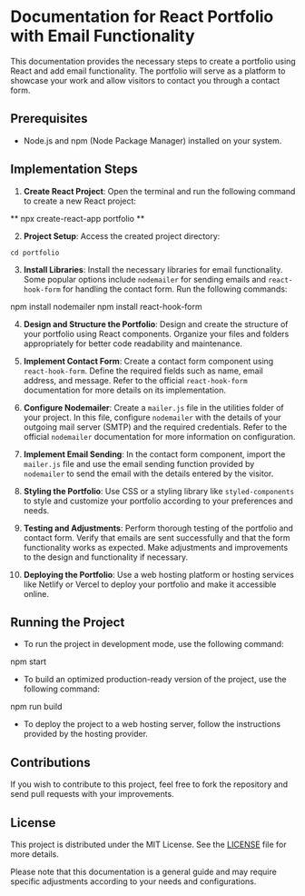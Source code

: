 # Documentation for React Portfolio with Email Functionality

This documentation provides the necessary steps to create a portfolio using React and add email functionality. The portfolio will serve as a platform to showcase your work and allow visitors to contact you through a contact form.

## Prerequisites

- Node.js and npm (Node Package Manager) installed on your system.

## Implementation Steps

1. **Create React Project**: Open the terminal and run the following command to create a new React project:

** npx create-react-app portfolio **


2. **Project Setup**: Access the created project directory:

``cd portfolio``


3. **Install Libraries**: Install the necessary libraries for email functionality. Some popular options include `nodemailer` for sending emails and `react-hook-form` for handling the contact form. Run the following commands:

npm install nodemailer
npm install react-hook-form


4. **Design and Structure the Portfolio**: Design and create the structure of your portfolio using React components. Organize your files and folders appropriately for better code readability and maintenance.

5. **Implement Contact Form**: Create a contact form component using `react-hook-form`. Define the required fields such as name, email address, and message. Refer to the official `react-hook-form` documentation for more details on its implementation.

6. **Configure Nodemailer**: Create a `mailer.js` file in the utilities folder of your project. In this file, configure `nodemailer` with the details of your outgoing mail server (SMTP) and the required credentials. Refer to the official `nodemailer` documentation for more information on configuration.

7. **Implement Email Sending**: In the contact form component, import the `mailer.js` file and use the email sending function provided by `nodemailer` to send the email with the details entered by the visitor.

8. **Styling the Portfolio**: Use CSS or a styling library like `styled-components` to style and customize your portfolio according to your preferences and needs.

9. **Testing and Adjustments**: Perform thorough testing of the portfolio and contact form. Verify that emails are sent successfully and that the form functionality works as expected. Make adjustments and improvements to the design and functionality if necessary.

10. **Deploying the Portfolio**: Use a web hosting platform or hosting services like Netlify or Vercel to deploy your portfolio and make it accessible online.

## Running the Project

- To run the project in development mode, use the following command:

npm start


- To build an optimized production-ready version of the project, use the following command:

npm run build


- To deploy the project to a web hosting server, follow the instructions provided by the hosting provider.

## Contributions

If you wish to contribute to this project, feel free to fork the repository and send pull requests with your improvements.

## License

This project is distributed under the MIT License. See the [LICENSE](./LICENSE) file for more details.

Please note that this documentation is a general guide and may require specific adjustments according to your needs and configurations.

